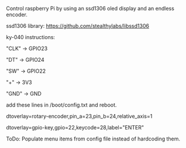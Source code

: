 Control raspberry Pi by using an ssd1306 oled display and an endless encoder. 

ssd1306 library:
https://github.com/stealthylabs/libssd1306

ky-040 instructions:

"CLK" -> GPIO23

"DT" -> GPIO24

"SW" -> GPIO22

"+" -> 3V3

"GND" -> GND

add these lines in /boot/config.txt and reboot.

dtoverlay=rotary-encoder,pin_a=23,pin_b=24,relative_axis=1

dtoverlay=gpio-key,gpio=22,keycode=28,label="ENTER"

ToDo:
Populate menu items from config file instead of hardcoding them.

